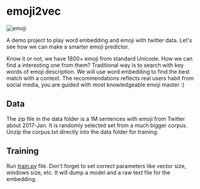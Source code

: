 # emoji2vec
![emoji](https://github.com/jiali-ms/emoji2vec/blob/master/logo.png)

A demo project to play word embedding and emoji with twitter data. Let's see how we can make a smarter emoji predictor.  
  
Know it or not, we have 1800+ emoji from standard Unicode. How we can find a interesting one from them? Traditional way is to search with key words of emoji description. We will use word embedding to find the best match with a context. The recommendations reflects real users habit from social media, you are guided with most knowledgeable emoji master :) 

##   Data 
The zip file in the data folder is a 1M sentences with emoji from Twitter about 2017-Jan. It is randomly selected set from a much bigger corpus. Unzip the corpus.txt directly into the data folder for training. 
## Training
Run [train.py](https://github.com/jiali-ms/emoji2vec/blob/master/train.py) file. Don't forget to set correct parameters like vector size, windows size, etc. It will dump a model and a raw text file for the embedding. 
